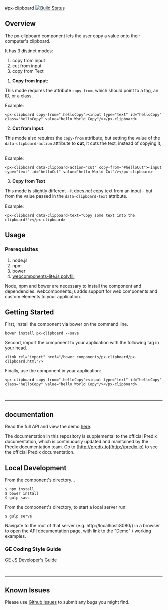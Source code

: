 #px-clipboard [![Build Status](https://travis-ci.org/PredixDev/px-clipboard.svg?branch=master)](https://travis-ci.org/PredixDev/px-clipboard)

## Overview

The px-clipboard component lets the user copy a value onto their computer's clipboard.

It has 3 distinct modes:
  1. copy from input
  2. cut from input
  3. copy from Text

1) **Copy from Input**:

This mode requires the attribute `copy-from`, which should point to a tag, an ID, or a class.

Example:

    <px-clipboard copy-from=".helloCopy"><input type="text" id="helloCopy" class="helloCopy" value="hello World Copy"/></px-clipboard>


2) **Cut from Input**:

This mode also requires the `copy-from` attribute, but setting the value of the `data-clipboard-action` attribute to **cut**, it cuts the text, instead of copying it, .

Example:

    <px-clipboard data-clipboard-action="cut" copy-from="#helloCut"><input type="text" id="helloCut" value="hello World Cut"/></px-clipboard>


3) **Copy from Text**

This mode is slightly different - it does *not* copy text from an input - but from the value passed in the `data-clipboard-text`  attribute.

Example:

    <px-clipboard data-clipboard-text="Copy some text into the clipboard!"></px-clipboard>


## Usage

### Prerequisites
1. node.js
2. npm
3. bower
4. [webcomponents-lite.js polyfill](https://github.com/webcomponents/webcomponentsjs)

Node, npm and bower are necessary to install the component and dependencies. webcomponents.js adds support for web components and custom elements to your application.

## Getting Started

First, install the component via bower on the command line.

```
bower install px-clipboard --save
```

Second, import the component to your application with the following tag in your head.

```
<link rel="import" href="/bower_components/px-clipboard/px-clipboard.html"/>
```

Finally, use the component in your application:

```
<px-clipboard copy-from=".helloCopy"><input type="text" id="helloCopy" class="helloCopy" value="hello World Copy"/></px-clipboard>
```

<br />
<hr />

## documentation

Read the full API and view the demo [here](https://predixdev.github.io/px-clipboard).

The documentation in this repository is supplemental to the official Predix documentation, which is continuously updated and maintained by the Predix documentation team. Go to [http://predix.io](http://predix.io)  to see the official Predix documentation.


## Local Development

From the component's directory...

```
$ npm install
$ bower install
$ gulp sass
```

From the component's directory, to start a local server run:

```
$ gulp serve
```

Navigate to the root of that server (e.g. http://localhost:8080/) in a browser to open the API documentation page, with link to the "Demo" / working examples.




### GE Coding Style Guide
[GE JS Developer's Guide](https://github.com/GeneralElectric/javascript)

<br />
<hr />

## Known Issues

Please use [Github Issues](https://github.com/PredixDev/Px-Clipboard/issues) to submit any bugs you might find.
